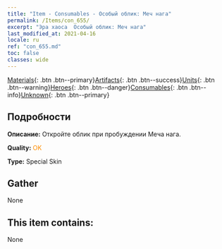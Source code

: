 ```yaml
---
title: "Item - Consumables - Особый облик: Меч нага"
permalink: /Items/con_655/
excerpt: "Эра хаоса  Особый облик: Меч нага"
last_modified_at: 2021-04-16
locale: ru
ref: "con_655.md"
toc: false
classes: wide
---
```

 [Materials](/ru/Items/){: .btn .btn--primary}[Artifacts](/ru/Items/Artifacts/){: .btn .btn--success}[Units](/ru/Items/Units/){: .btn .btn--warning}[Heroes](/ru/Items/Heroes/){: .btn .btn--danger}[Consumables](/ru/Items/Consumables/){: .btn .btn--info}[Unknown](/ru/Items/Unknown/){: .btn .btn--primary}

## Подробности
 **Описание:** Откройте облик при пробуждении Меча нага.

 **Quality:** <span style="color: #FF8C00">OK</span>

 **Type:** Special Skin

## Gather

  None

## This item contains:

  None

